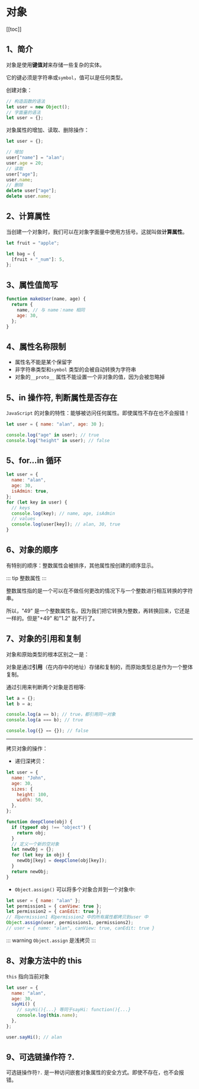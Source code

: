 # 对象

[[toc]]

## 1、简介

对象是使用**键值对**来存储一些复杂的实体。

它的键必须是字符串或`symbol`，值可以是任何类型。

创建对象：

```javascript
// 构造函数的语法
let user = new Object();
// 字面量的语法
let user = {};
```

对象属性的增加、读取、删除操作：

```javascript
let user = {};

// 增加
user["name"] = "alan";
user.age = 20;
// 读取
user["age"];
user.name;
// 删除
delete user["age"];
delete user.name;
```

## 2、计算属性

当创建一个对象时，我们可以在对象字面量中使用方括号。这就叫做**计算属性**。

```javascript
let fruit = "apple";

let bag = {
  [fruit + "_num"]: 5,
};
```

## 3、属性值简写

```javascript
function makeUser(name, age) {
  return {
    name, // 与 name：name 相同
    age: 30,
  };
}
```

## 4、属性名称限制

- 属性名不能是某个保留字
- 非字符串类型和`symbol` 类型的会被自动转换为字符串
- 对象的`__proto__` 属性不能设置一个非对象的值，因为会被忽略掉

## 5、in 操作符, 判断属性是否存在

`JavaScript` 的对象的特性：能够被访问任何属性。即使属性不存在也不会报错！

```javascript
let user = { name: "alan", age: 30 };

console.log("age" in user); // true
console.log("height" in user); // false
```

## 5、for...in 循环

```javascript
let user = {
  name: "alan",
  age: 30,
  isAdmin: true,
};
for (let key in user) {
  // keys
  console.log(key); // name, age, isAdmin
  // values
  console.log(user[key]); // alan, 30, true
}
```

## 6、对象的顺序

有特别的顺序：整数属性会被排序，其他属性按创建的顺序显示。

::: tip
整数属性
:::

整数属性指的是一个可以在不做任何更改的情况下与一个整数进行相互转换的字符串。

所以，"49" 是一个整数属性名，因为我们把它转换为整数，再转换回来，它还是一样的。但是"+49" 和"1.2" 就不行了。

## 7、对象的引用和复制

对象和原始类型的根本区别之一是：

对象是通过**引用**（在内存中的地址）存储和复制的，而原始类型总是作为一个整体复制。

通过引用来判断两个对象是否相等:

```javascript
let a = {};
let b = a;

console.log(a == b); // true，都引用同一对象
console.log(a === b); // true

console.log({} == {}); // false
```

<hr/>

拷贝对象的操作：

- 递归深拷贝：

```javascript
let user = {
  name: "John",
  age: 30,
  sizes: {
    height: 100,
    width: 50,
  },
};

function deepClone(obj) {
  if (typeof obj !== "object") {
    return obj;
  }
  // 定义一个新的空对象
  let newObj = {};
  for (let key in obj) {
    newObj[key] = deepClone(obj[key]);
  }
  return newObj;
}
```

- `Object.assign()` 可以将多个对象合并到一个对象中:

```javascript
let user = { name: "alan" };
let permission1 = { canView: true };
let permission2 = { canEdit: true };
// 将permission1 和permission2 中的所有属性都拷贝到user 中
Object.assign(user, permissions1, permissions2);
// user = { name: "alan", canView: true, canEdit: true }
```

::: warning
`Object.assign` 是浅拷贝
:::

## 8、对象方法中的 this

`this` 指向当前对象

```javascript
let user = {
  name: "alan",
  age: 30,
  sayHi() {
    // sayHi(){...} 等同于sayHi: function(){...}
    console.log(this.name);
  },
};

user.sayHi(); // alan
```
## 9、可选链操作符 ?.

可选链操作符`?.` 是一种访问嵌套对象属性的安全方式。即使不存在，也不会报错。